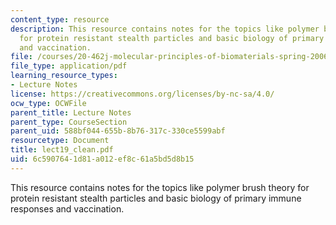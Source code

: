```yaml
---
content_type: resource
description: This resource contains notes for the topics like polymer brush theory
  for protein resistant stealth particles and basic biology of primary immune responses
  and vaccination.
file: /courses/20-462j-molecular-principles-of-biomaterials-spring-2006/6c5907641d81a012ef8c61a5bd5d8b15_lect19_clean.pdf
file_type: application/pdf
learning_resource_types:
- Lecture Notes
license: https://creativecommons.org/licenses/by-nc-sa/4.0/
ocw_type: OCWFile
parent_title: Lecture Notes
parent_type: CourseSection
parent_uid: 588bf044-655b-8b76-317c-330ce5599abf
resourcetype: Document
title: lect19_clean.pdf
uid: 6c590764-1d81-a012-ef8c-61a5bd5d8b15
---
```

This resource contains notes for the topics like polymer brush theory for protein resistant stealth particles and basic biology of primary immune responses and vaccination.